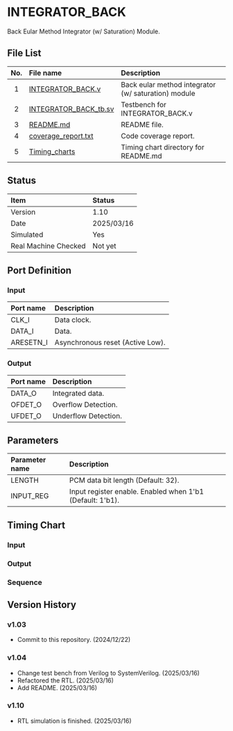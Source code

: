 # INTEGRATOR_BACK
Back Eular Method Integrator (w/ Saturation) Module.

## File List
| No. |File name|Description|
|:---:|:-------------------------|:----------|
|  1  |[INTEGRATOR_BACK.v](https://github.com/AUDIY/AUDIY_Verilog_IP/blob/main/INTEGRATOR/INTEGRATOR_BACK/INTEGRATOR_BACK.v)|Back eular method integrator (w/ saturation) module|
|  2  |[INTEGRATOR_BACK_tb.sv](https://github.com/AUDIY/AUDIY_Verilog_IP/blob/main/INTEGRATOR/INTEGRATOR_BACK/INTEGRATOR_BACK_tb.sv)|Testbench for INTEGRATOR_BACK.v|
|  3  |[README.md](https://github.com/AUDIY/AUDIY_Verilog_IP/blob/main/INTEGRATOR/INTEGRATOR_BACK/README.md)|README file.|
|  4  |[coverage_report.txt](https://github.com/AUDIY/AUDIY_Verilog_IP/blob/main/INTEGRATOR/INTEGRATOR_BACK/coverage_report.txt)|Code coverage report.|
|  5  |[Timing_charts](https://github.com/AUDIY/AUDIY_Verilog_IP/tree/main/INTEGRATOR/INTEGRATOR_BACK/Timing_charts)|Timing chart directory for README.md|

## Status
|Item|Status|
|:------|:---------|
|Version|1.10|
|Date   |2025/03/16|
|Simulated|Yes|
|Real Machine Checked|Not yet|

## Port Definition
### Input
|Port name|Description|
|:--------|:----------|
|CLK_I|Data clock.|
|DATA_I|Data.|
|ARESETN_I|Asynchronous reset (Active Low).|

### Output
|Port name|Description|
|:--------|:----------|
|DATA_O|Integrated data.|
|OFDET_O|Overflow Detection.|
|UFDET_O|Underflow Detection.|

## Parameters
|Parameter name|Description|
|:-------------|:----------|
|LENGTH|PCM data bit length (Default: 32).|
|INPUT_REG|Input register enable. Enabled when 1'b1 (Default: 1'b1).|

## Timing Chart
### Input
### Output
### Sequence
## Version History
### v1.03
- Commit to this repository. (2024/12/22)
### v1.04
- Change test bench from Verilog to SystemVerilog. (2025/03/16)
- Refactored the RTL. (2025/03/16)
- Add README. (2025/03/16)
### v1.10
- RTL simulation is finished. (2025/03/16)
